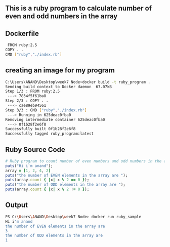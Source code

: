 ## This is a ruby program to calculate number of even and odd numbers in the array

## Dockerfile
```bash
 FROM ruby:2.5
COPY . .
CMD ["ruby","./index.rb"]
```
## creating an image for my program

```bash
C:\Users\ANAND\Desktop\week7 Node>docker build -t ruby_program .
Sending build context to Docker daemon  67.07kB
Step 1/3 : FROM ruby:2.5
 ---> 7834f5f61ba8
Step 2/3 : COPY . .
 ---> cae89eb94561
Step 3/3 : CMD ["ruby","./index.rb"]
 ---> Running in 625deac0fba0
Removing intermediate container 625deac0fba0
 ---> 0f1b28f2e6f8
Successfully built 0f1b28f2e6f8
Successfully tagged ruby_program:latest
```

## Ruby Source Code

```ruby
# Ruby program to count number of even numbers and odd numbers in the array 
puts("Hi i'm anand");
array = [1, 2, 4, 2]
puts("the number of EVEN elements in the array are ");
puts(array.count { |x| x % 2 == 0 });
puts("the number of ODD elements in the array are ");
puts(array.count { |x| x % 2 != 0 });
```

## Output

```bash
PS C:\Users\ANAND\Desktop\week7 Node> docker run ruby_sample
Hi i'm anand
the number of EVEN elements in the array are
3
the number of ODD elements in the array are
1
```
